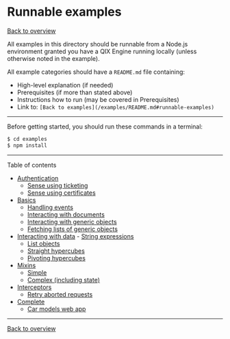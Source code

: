 # Runnable examples

[Back to overview](../README.md#readme)

All examples in this directory should be runnable from a Node.js environment granted
you have a QIX Engine running locally (unless otherwise noted in the example).

All example categories should have a `README.md` file containing:

* High-level explanation (if needed)
* Prerequisites (if more than stated above)
* Instructions how to run (may be covered in Prerequisites)
* Link to: `[Back to examples](/examples/README.md#runnable-examples)`

---

Before getting started, you should run these commands in a terminal:

```bash
$ cd examples
$ npm install
```

---

Table of contents

- [Authentication](./authentication)
  - [Sense using ticketing](./authentication/sense-using-ticketing)
  - [Sense using certificates](./authentication/sense-using-certificates#readme)
- [Basics](./basics)
  - [Handling events](./basics/events#readme)
  - [Interacting with documents](./basics/documents)
  - [Interacting with generic objects](./basics/generic-objects)
  - [Fetching lists of generic objects](./basics/lists)
- [Interacting with data](./data)
  - [String expressions](./data/string-expressions)
  - [List objects](./data/list-object)
  - [Straight hypercubes](./data/hypercube-straight)
  - [Pivoting hypercubes](./data/hypercube-pivot)
- [Mixins](./mixins)
  - [Simple](./mixins/simple)
  - [Complex (including state)](./mixins/complex)
- [Interceptors](./interceptors)
  - [Retry aborted requests](./interceptors/retry-aborted#readme)
- [Complete](./complete)
  - [Car models web app](./complete/car-models)

---

[Back to overview](../README.md#readme)
